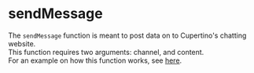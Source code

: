 # sendMessage

The `sendMessage` function is meant to post data on to Cupertino's chatting website.  
This function requires two arguments: channel, and content.  
For an example on how this function works, see [here](https://github.com/Cupertino-Development/docs/tree/master/Atlas/sendMessage/example.js).
